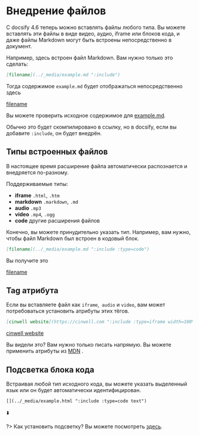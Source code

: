 # Внедрение файлов

С docsify 4.6 теперь можно вставлять файлы любого типа.
Вы можете вставлять эти файлы в виде видео, аудио, iframe или блоков кода, и даже файлы Markdown могут быть встроены непосредственно в документ.

Например, здесь встроен файл Markdown. Вам нужно только это сделать:

```markdown
[filename](../_media/example.md ":include")
```

Тогда содержимое `example.md` будет отображаться непосредственно здесь

[filename](../_media/example.md ":include")

Вы можете проверить исходное содержимое для [example.md](../_media/example.md ":ignore").

Обычно это будет скомпилировано в ссылку, но в docsify, если вы добавите `:include`, он будет внедрён.

## Типы встроенных файлов

В настоящее время расширение файла автоматически распознается и внедряется по-разному.

Поддерживаемые типы:

- **iframe** `.html`, `.htm`
- **markdown** `.markdown`, `.md`
- **audio** `.mp3`
- **video** `.mp4`, `.ogg`
- **code** другие расширения файлов

Конечно, вы можете принудительно указать тип. Например, вам нужно, чтобы файл Markdown был встроен в кодовый блок.

```markdown
[filename](../_media/example.md ":include :type=code")
```

Вы получите это

[filename](../_media/example.md ":include :type=code")

## Tag атрибута

Если вы вставляете файл как `iframe`,` audio` и `video`, вам может потребоваться установить атрибуты этих тёгов.

```markdown
[cinwell website](https://cinwell.com ":include :type=iframe width=100% height=400px")
```

[cinwell website](https://cinwell.com ":include :type=iframe width=100% height=400px")

Вы видели это? Вам нужно только писать напрямую. Вы можете применить атрибуты из [MDN](https://developer.mozilla.org/en-US/docs/Web/HTML/Element/iframe) .

## Подсветка блока кода

Встраивая любой тип исходного кода, вы можете указать выделенный язык или он будет автоматически идентифицирован.

```markdown
[](../_media/example.html ":include :type=code text")
```

⬇️

[](../_media/example.html ":include :type=code text")

?> Как установить подсветку? Вы можете посмотреть [здесь](ru-ru/language-highlight.md).
